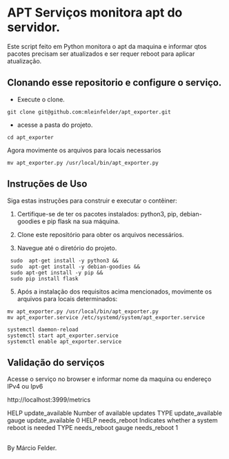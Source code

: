 # APT Serviços monitora apt do servidor.

Este script feito em Python monitora o apt da maquina e informar qtos pacotes precisam ser atualizados e ser requer reboot para aplicar atualização.

## Clonando esse repositorio e configure o serviço.


- Execute o clone.

```
git clone git@github.com:mleinfelder/apt_exporter.git

```

- acesse a pasta do projeto.
```
cd apt_exporter 

```
Agora movimente os arquivos para locais necessarios


```
mv apt_exporter.py /usr/local/bin/apt_exporter.py
```

## Instruções de Uso

Siga estas instruções para construir e executar o contêiner:

1. Certifique-se de ter os pacotes instalados:  python3, pip, debian-goodies e pip flask na sua máquina.

2. Clone este repositório para obter os arquivos necessários.

3. Navegue até o diretório do projeto.


```
 sudo  apt-get install -y python3 && 
 sudo  apt-get install -y debian-goodies &&
 sudo apt-get install -y pip && 
 sudo pip install flask

```

5. Após a instalação dos requisitos acima mencionados, movimente os arquivos para locais determinados:

```
mv apt_exporter.py /usr/local/bin/apt_exporter.py
mv apt_exporter.service /etc/systemd/system/apt_exporter.service

systemctl daemon-reload
systemctl start apt_exporter.service 
systemctl enable apt_exporter.service

```

## Validação do serviços

Acesse o serviço no browser e informar nome da maquina ou endereço IPv4 ou Ipv6

http://localhost:3999/metrics

 HELP update_available Number of available updates 
 TYPE update_available gauge update_available 0 
 HELP needs_reboot Indicates whether a system reboot is needed 
 TYPE needs_reboot gauge needs_reboot 1

## 

By Márcio Felder.
